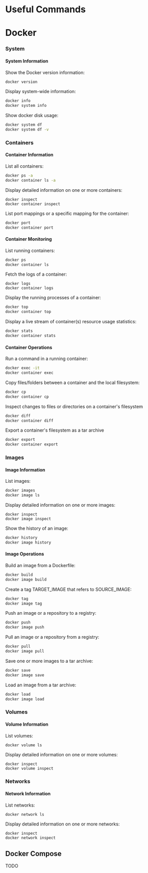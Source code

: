 # Useful Commands

# Docker

### System

#### System Information

Show the Docker version information:

```sh
docker version
```

Display system-wide information:

```sh
docker info
docker system info
```

Show docker disk usage:

```sh
docker system df
docker system df -v
```



### Containers

#### Container Information

List all containers:

```sh
docker ps -a
docker container ls -a
```

Display detailed information on one or more containers:

```
docker inspect
docker container inspect
```

List port mappings or a specific mapping for the container:

```sh
docker port
docker container port
```



#### Container Monitoring

List running containers:

```sh
docker ps
docker container ls
```

Fetch the logs of a container:

```
docker logs
docker container logs
```

Display the running processes of a container:

```sh
docker top
docker container top
```

Display a live stream of container(s) resource usage statistics:

```sh
docker stats
docker container stats
```



#### Container Operations

Run a command in a running container:

```sh
docker exec -it
docker container exec
```

Copy files/folders between a container and the local filesystem:

```sh
docker cp
docker container cp
```

Inspect changes to files or directories on a container's filesystem

```sh
docker diff
docker container diff
```

Export a container's filesystem as a tar archive

```sh
docker export
docker container export
```



### Images

#### Image Information

List images:

```sh
docker images
docker image ls
```

Display detailed information on one or more images:

```
docker inspect
docker image inspect
```

Show the history of an image:

```sh
docker history
docker image history
```



#### Image Operations

Build an image from a Dockerfile:

```sh
docker build
docker image build
```

Create a tag TARGET_IMAGE that refers to SOURCE_IMAGE:

```sh
docker tag
docker image tag
```

Push an image or a repository to a registry:

```sh
docker push
docker image push
```

Pull an image or a repository from a registry:

```sh
docker pull
docker image pull
```

Save one or more images to a tar archive:

```sh
docker save
docker image save
```

Load an image from a tar archive:

```sh
docker load
docker image load
```



### Volumes

#### Volume Information

List volumes:

```sh
docker volume ls
```

Display detailed information on one or more volumes:

```
docker inspect
docker volume inspect
```



### Networks

#### Network Information

List networks:

```sh
docker network ls
```

Display detailed information on one or more networks:

```
docker inspect
docker network inspect
```



## Docker Compose

TODO


